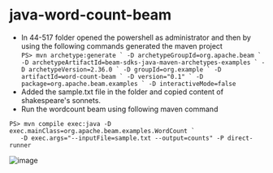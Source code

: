 # java-word-count-beam
* In 44-517 folder opened the powershell as administrator and then by using the following commands generated the maven project <br>
```PS> mvn archetype:generate `
 -D archetypeGroupId=org.apache.beam `
 -D archetypeArtifactId=beam-sdks-java-maven-archetypes-examples `
 -D archetypeVersion=2.36.0 `
 -D groupId=org.example `
 -D artifactId=word-count-beam `
 -D version="0.1" `
 -D package=org.apache.beam.examples `
 -D interactiveMode=false ```
* Added the sample.txt file in the folder and copied content of shakespeare's sonnets.
* Run the wordcount beam using following maven command 
 ```
 PS> mvn compile exec:java -D exec.mainClass=org.apache.beam.examples.WordCount `
    -D exec.args="--inputFile=sample.txt --output=counts" -P direct-runner
  ```

![image](https://github.com/vivekd31/java-word-count-beam/blob/master/Output.png)
